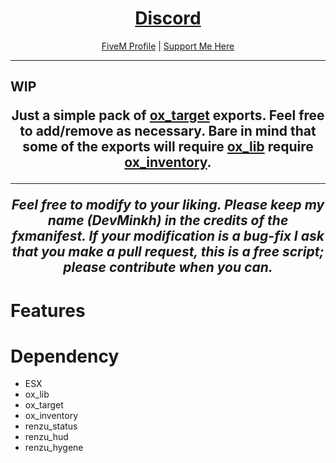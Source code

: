 <h1 align='center'><a href='https://discord.me/nlg'>Discord</a></h1>
<p align='center'><a href='https://forum.cfx.re/u/minkh/activity'>FiveM Profile</a> | <a href='https://www.paypal.com/paypalme/nativeliferp'>Support Me Here</a><br></p>

---

<h2>WIP</hi>
<p align='center'>Just a simple pack of <a href='https://github.com/overextended/ox_target'>ox_target</a> exports. Feel free to add/remove as necessary. Bare in mind that some of the exports will <b>require</b> <a href='overextended/ox_lib'>ox_lib</a> <b>require</b> <a href='overextended/ox_inventory'>ox_inventory</a>.</p>

---

<p align='center'><i>Feel free to modify to your liking. Please keep my name <b>(DevMinkh)</b> in the credits of the fxmanifest. <b>If your modification is a bug-fix I ask that you make a pull request, this is a free script; please contribute when you can.</b></i></p>

# Features

# Dependency
- ESX
- ox_lib
- ox_target
- ox_inventory
- renzu_status
- renzu_hud
- renzu_hygene
